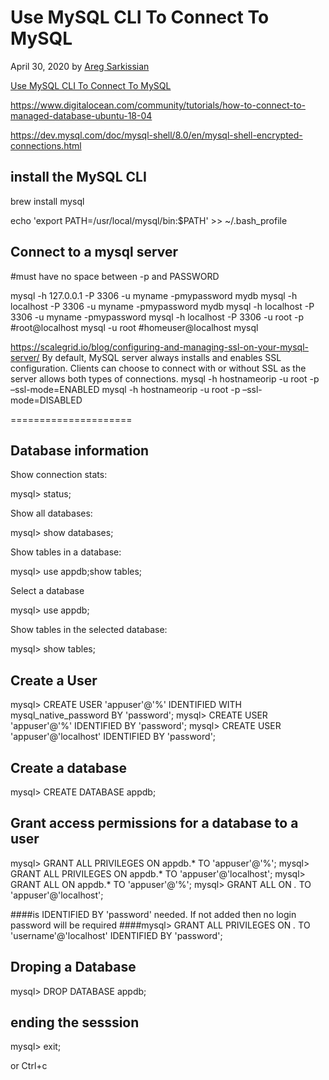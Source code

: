 # Use MySQL CLI To Connect To MySQL

April 30, 2020 by [Areg Sarkissian](https://aregsar.com/about)

[Use MySQL CLI To Connect To MySQL](https://aregsar.com/blog/2020/use-mysql-cli-to-connect-to-mysql)

https://www.digitalocean.com/community/tutorials/how-to-connect-to-managed-database-ubuntu-18-04

https://dev.mysql.com/doc/mysql-shell/8.0/en/mysql-shell-encrypted-connections.html

## install the MySQL CLI

brew install mysql

echo 'export PATH=/usr/local/mysql/bin:$PATH' >> ~/.bash_profile

## Connect to a mysql server

#must have no space between -p and PASSWORD

mysql -h 127.0.0.1 -P 3306 -u myname -pmypassword mydb
mysql -h localhost -P 3306 -u myname -pmypassword mydb
mysql -h localhost -P 3306 -u myname -pmypassword
mysql -h localhost -P 3306 -u root -p
#root@localhost
mysql -u root
#homeuser@localhost
mysql 

https://scalegrid.io/blog/configuring-and-managing-ssl-on-your-mysql-server/
By default, MySQL server always installs and enables SSL configuration. 
Clients can choose to connect with or without SSL as the server allows both types of connections. 
mysql -h hostnameorip -u root -p –ssl-mode=ENABLED
mysql -h hostnameorip -u root -p –ssl-mode=DISABLED

=====================

## Database information

Show connection stats:

mysql> status;

Show all databases:

mysql> show databases;

Show tables in a database:

mysql> use appdb;show tables;

Select a database

mysql> use appdb;

Show tables in the selected database:

mysql> show tables;

## Create a User

mysql> CREATE USER 'appuser'@'%' IDENTIFIED WITH mysql_native_password BY 'password';
mysql> CREATE USER 'appuser'@'%' IDENTIFIED BY 'password';
mysql> CREATE USER 'appuser'@'localhost' IDENTIFIED BY 'password';

## Create a database

mysql> CREATE DATABASE appdb;

## Grant access permissions for a database to a user

mysql> GRANT ALL PRIVILEGES ON appdb.* TO 'appuser'@'%';
mysql> GRANT ALL PRIVILEGES ON appdb.* TO 'appuser'@'localhost';
mysql> GRANT ALL ON appdb.* TO 'appuser'@'%';
mysql> GRANT ALL ON *.* TO 'appuser'@'localhost';

####is IDENTIFIED BY 'password' needed. If not added then no login password will be required
####mysql> GRANT ALL PRIVILEGES ON *.* TO 'username'@'localhost' IDENTIFIED BY 'password';


## Droping a Database

mysql> DROP DATABASE appdb;

## ending the sesssion

mysql> exit;

or Ctrl+c
